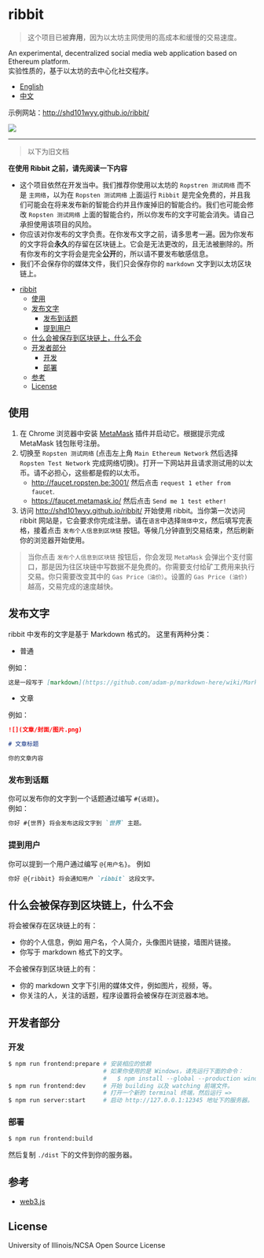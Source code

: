 # ribbit

> 这个项目已被**弃用**，因为以太坊主网使用的高成本和缓慢的交易速度。

An experimental, decentralized social media web application based on Ethereum platform.  
实验性质的，基于以太坊的去中心化社交程序。

* [English](./README.md)
* [中文](./README_CN.md)

示例网站：http://shd101wyy.github.io/ribbit/

![](https://user-images.githubusercontent.com/1908863/39964117-8880667c-5642-11e8-956e-ea8210aaaf07.PNG)


---

> 以下为旧文档


**在使用 Ribbit 之前，请先阅读一下内容** 

* 这个项目依然在开发当中。我们推荐你使用以太坊的 `Ropstren 测试网络` 而不是 `主网络`，以为在 `Ropsten 测试网络` 上面运行 `Ribbit` 是完全免费的，并且我们可能会在将来发布新的智能合约并且作废掉旧的智能合约。我们也可能会修改 `Ropsten 测试网络` 上面的智能合约，所以你发布的文字可能会消失。请自己承担使用该项目的风险。
* 你应该对你发布的文字负责。在你发布文字之前，请多思考一遍。因为你发布的文字将会**永久**的存留在区块链上。它会是无法更改的，且无法被删除的。所有你发布的文字将会是完全**公开**的，所以请不要发布敏感信息。
* 我们不会保存你的媒体文件，我们只会保存你的 `markdown` 文字到以太坊区块链上。

<!-- @import "[TOC]" {cmd="toc" depthFrom=1 depthTo=6 orderedList=false} -->

<!-- code_chunk_output -->

* [ribbit](#ribbit)
	* [使用](#使用)
	* [发布文字](#发布文字)
		* [发布到话题](#发布到话题)
		* [提到用户](#提到用户)
	* [什么会被保存到区块链上，什么不会](#什么会被保存到区块链上什么不会)
	* [开发者部分](#开发者部分)
		* [开发](#开发)
		* [部署](#部署)
	* [参考](#参考)
	* [License](#license)

<!-- /code_chunk_output -->

## 使用

1.  在 Chrome 浏览器中安装 [MetaMask](https://metamask.io/) 插件并启动它。根据提示完成 MetaMask 钱包账号注册。
2.  切换至 `Ropsten 测试网络` (点击左上角 `Main Ethereum Network` 然后选择 `Ropsten Test Network` 完成网络切换)。打开一下网站并且请求测试用的以太币。请不必担心，这些都是假的以太币。
	* http://faucet.ropsten.be:3001/ 然后点击 `request 1 ether from faucet`.
	* https://faucet.metamask.io/ 然后点击 `Send me 1 test ether!`
3.  访问 http://shd101wyy.github.io/ribbit/ 开始使用 ribbit。当你第一次访问 ribbit 网站是，它会要求你完成注册。请在`语言`中选择`简体中文`，然后填写完表格，接着点击 `发布个人信息到区块链` 按钮。等候几分钟直到交易结束，然后刷新你的浏览器开始使用。

> 当你点击 `发布个人信息到区块链` 按钮后，你会发现 `MetaMask` 会弹出个支付窗口，那是因为往区块链中写数据不是免费的。你需要支付给矿工费用来执行交易。你只需要改变其中的 `Gas Price（油价）`。设置的 `Gas Price (油价)` 越高，交易完成的速度越快。

## 发布文字

ribbit 中发布的文字是基于 Markdown 格式的。
这里有两种分类：

* 普通

例如：

```markdown
这是一段写于 [markdown](https://github.com/adam-p/markdown-here/wiki/Markdown-Cheatsheet) 的普通文字。
```

* 文章

例如：

```markdown
![](文章/封面/图片.png)

# 文章标题

你的文章内容
```

### 发布到话题

你可以发布你的文字到一个话题通过编写 `#{话题}`。  
例如：  

```markdown
你好 #{世界} 将会发布这段文字到 `世界` 主题。
```

### 提到用户

你可以提到一个用户通过编写 `@{用户名}`。
例如

```markdown
你好 @{ribbit} 将会通知用户 `ribbit` 这段文字。
```

## 什么会被保存到区块链上，什么不会

将会被保存在区块链上的有：
* 你的个人信息，例如 用户名，个人简介，头像图片链接，墙图片链接。
* 你写于 markdown 格式下的文字。

不会被保存到区块链上的有：
* 你的 markdown 文字下引用的媒体文件，例如图片，视频，等。
* 你关注的人，关注的话题，程序设置将会被保存在浏览器本地。

## 开发者部分

### 开发

```bash
$ npm run frontend:prepare # 安装相应的依赖
                           # 如果你使用的是 Windows，请先运行下面的命令：
                           #   $ npm install --global --production windows-build-tools
$ npm run frontend:dev     # 开始 building 以及 watching 前端文件。
                           # 打开一个新的 terminal 终端，然后运行 =>
$ npm run server:start     # 启动 http://127.0.0.1:12345 地址下的服务器。
```

### 部署

```bash
$ npm run frontend:build
```

然后复制 `./dist` 下的文件到你的服务器。

## 参考

* [web3.js](https://web3js.readthedocs.io/en/1.0/)


## License 

University of Illinois/NCSA
Open Source License